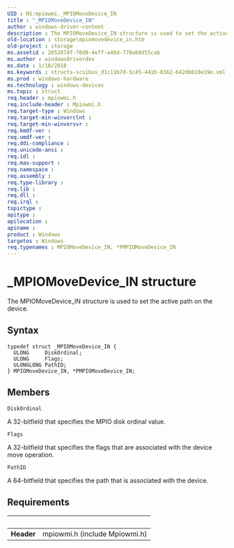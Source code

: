 ```yaml
---
UID : NS:mpiowmi._MPIOMoveDevice_IN
title : "_MPIOMoveDevice_IN"
author : windows-driver-content
description : The MPIOMoveDevice_IN structure is used to set the active path on the device.
old-location : storage\mpiomovedevice_in.htm
old-project : storage
ms.assetid : 2652874f-70d0-4eff-a46d-778a68d55cab
ms.author : windowsdriverdev
ms.date : 1/10/2018
ms.keywords : structs-scsibus_d1c11b7d-5c45-441b-8362-642db610e19e.xml, PMPIOMoveDevice_IN structure pointer [Storage Devices], storage.mpiomovedevice_in, _MPIOMoveDevice_IN, MPIOMoveDevice_IN structure [Storage Devices], mpiowmi/MPIOMoveDevice_IN, MPIOMoveDevice_IN, *PMPIOMoveDevice_IN, PMPIOMoveDevice_IN, mpiowmi/PMPIOMoveDevice_IN
ms.prod : windows-hardware
ms.technology : windows-devices
ms.topic : struct
req.header : mpiowmi.h
req.include-header : Mpiowmi.h
req.target-type : Windows
req.target-min-winverclnt : 
req.target-min-winversvr : 
req.kmdf-ver : 
req.umdf-ver : 
req.ddi-compliance : 
req.unicode-ansi : 
req.idl : 
req.max-support : 
req.namespace : 
req.assembly : 
req.type-library : 
req.lib : 
req.dll : 
req.irql : 
topictype : 
apitype : 
apilocation : 
apiname : 
product : Windows
targetos : Windows
req.typenames : MPIOMoveDevice_IN, *PMPIOMoveDevice_IN
---
```


# _MPIOMoveDevice_IN structure
The MPIOMoveDevice_IN structure is used to set the active path on the device.

## Syntax
````
typedef struct _MPIOMoveDevice_IN {
  ULONG     DiskOrdinal;
  ULONG     Flags;
  ULONGLONG PathID;
} MPIOMoveDevice_IN, *PMPIOMoveDevice_IN;
````

## Members


`DiskOrdinal`

A 32-bitfield that specifies the MPIO disk ordinal value.

`Flags`

A 32-bitfield that specifies the flags that are associated with the device move operation.

`PathID`

A 64-bitfield that specifies the path that is associated with the device.


## Requirements
| &nbsp; | &nbsp; |
| ---- |:---- |
| **Header** | mpiowmi.h (include Mpiowmi.h) |